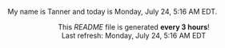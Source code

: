 My name is Tanner and today is Monday, July 24, 5:16 AM EDT.

<p align="center">This <i>README</i> file is generated <b>every 3 hours</b>!</br>Last refresh: Monday, July 24, 5:16 AM EDT<br /></p>
